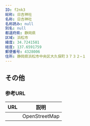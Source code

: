 ```yaml
---
ID: f2nk3
総称: 日吉神社
名称: 日吉神社
名称読み: null
別名: null
都道府県: 静岡県
区域: 浜松市
緯度: 34.7241581
経度: 137.6591759
郵便番号: 4328006
住所: 静岡県浜松市中央区大久保町３７３２−１
---
```


## その他

### 参考URL

| URL | 説明          |
| --- | ------------- |
|     | OpenStreetMap |
